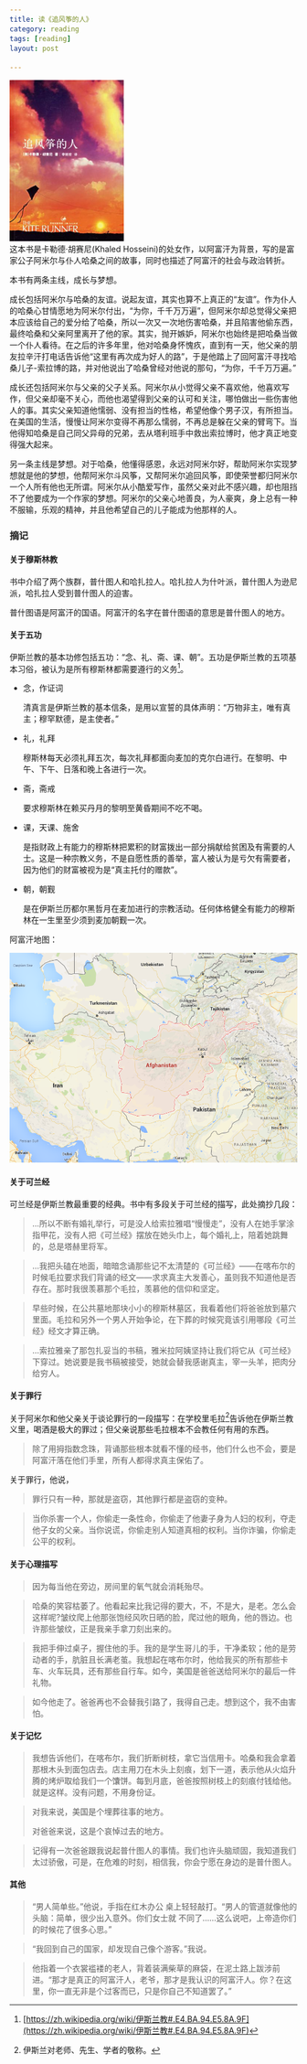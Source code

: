 ```yaml
---
title: 读《追风筝的人》  
category: reading  
tags: [reading]  
layout: post  

---
```


<div class="thumbnails">
<img src="/assets/images/books/the-kate-runner.jpg" width='200'>
</div>
这本书是卡勒德·胡赛尼(Khaled Hosseini)的处女作，以阿富汗为背景，写的是富家公子阿米尔与仆人哈桑之间的故事，同时也描述了阿富汗的社会与政治转折。

本书有两条主线，成长与梦想。

成长包括阿米尔与哈桑的友谊。说起友谊，其实也算不上真正的“友谊”。作为仆人的哈桑心甘情愿地为阿米尔付出，“为你，千千万万遍”，但阿米尔却总觉得父亲把本应该给自己的爱分给了哈桑，所以一次又一次地伤害哈桑，并且陷害他偷东西，最终哈桑和父亲阿里离开了他的家。其实，抛开嫉妒，阿米尔也始终是把哈桑当做一个仆人看待。在之后的许多年里，他对哈桑身怀愧疚，直到有一天，他父亲的朋友拉辛汗打电话告诉他“这里有再次成为好人的路”，于是他踏上了回阿富汗寻找哈桑儿子-索拉博的路，并对他说出了哈桑曾经对他说的那句，“为你，千千万万遍。”

成长还包括阿米尔与父亲的父子关系。阿米尔从小觉得父亲不喜欢他，他喜欢写作，但父亲却毫不关心，而他也渴望得到父亲的认可和关注，哪怕做出一些伤害他人的事。其实父亲知道他懦弱、没有担当的性格，希望他像个男子汉，有所担当。在美国的生活，慢慢让阿米尔变得不再那么懦弱，不再总是躲在父亲的臂弯下。当他得知哈桑是自己同父异母的兄弟，去从塔利班手中救出索拉博时，他才真正地变得强大起来。

另一条主线是梦想。对于哈桑，他懂得感恩，永远对阿米尔好，帮助阿米尔实现梦想就是他的梦想，他帮阿米尔斗风筝，又帮阿米尔追回风筝，即使荣誉都归阿米尔一个人所有他也无所谓。阿米尔从小酷爱写作，虽然父亲对此不感兴趣，却也阻挡不了他要成为一个作家的梦想。阿米尔的父亲心地善良，为人豪爽，身上总有一种不服输，乐观的精神，并且他希望自己的儿子能成为他那样的人。



### 摘记

#### 关于穆斯林教
书中介绍了两个族群，普什图人和哈扎拉人。哈扎拉人为什叶派，普什图人为逊尼派，哈扎拉人受到普什图人的迫害。

普什图语是阿富汗的国语。阿富汗的名字在普什图语的意思是普什图人的地方。

#### 关于五功
伊斯兰教的基本功修包括五功：“念、礼、斋、课、朝”。五功是伊斯兰教的五项基本习俗，被认为是所有穆斯林都需要遵行的义务[^2]。

* 念，作证词
	 
	清真言是伊斯兰教的基本信条，是用以宣誓的具体声明：“万物非主，唯有真主；穆罕默德，是主使者。”
	
* 礼，礼拜

	穆斯林每天必须礼拜五次，每次礼拜都面向麦加的克尔白进行。在黎明、中午、下午、日落和晚上各进行一次。

* 斋，斋戒

	要求穆斯林在赖买丹月的黎明至黄昏期间不吃不喝。

* 课，天课、施舍

	是指财政上有能力的穆斯林把累积的财富拨出一部分捐献给贫困及有需要的人士。这是一种宗教义务，不是自愿性质的善举，富人被认为是亏欠有需要者，因为他们的财富被视为是“真主托付的赠款”。

* 朝，朝觐

	是在伊斯兰历都尔黑哲月在麦加进行的宗教活动。任何体格健全有能力的穆斯林在一生里至少须到麦加朝觐一次。

阿富汗地图：

![image](/assets/images/books/afghan.png)

#### 关于可兰经

可兰经是伊斯兰教最重要的经典。书中有多段关于可兰经的描写，此处摘抄几段：

> ...所以不断有婚礼举行，可是没人给索拉雅唱“慢慢走”，没有人在她手掌涂指甲花，没有人把《可兰经》摆放在她头巾上，每个婚礼上，陪着她跳舞的，总是塔赫里将军。 

>...我把头磕在地面，暗暗念诵那些记不太清楚的《可兰经》——在喀布尔的时候毛拉要求我们背诵的经文——求求真主大发善心，虽则我不知道他是否存在。那时我很羡慕那个毛拉，羡慕他的信仰和坚定。 


> 早些时候，在公共墓地那块小小的穆斯林墓区，我看着他们将爸爸放到墓穴里面。毛拉和另外一个男人开始争论，在下葬的时候究竟该引用哪段《可兰经》经文才算正确。

> ...索拉雅亲了那包扎妥当的书稿，雅米拉阿姨坚持让我们将它从《可兰经》下穿过。她说要是我书稿被接受，她就会替我感谢真主，宰一头羊，把肉分给穷人。

#### 关于罪行

关于阿米尔和他父亲关于谈论罪行的一段描写：在学校里毛拉[^1]告诉他在伊斯兰教义里，喝酒是极大的罪过；但父亲说那些毛拉根本不会教任何有用的东西。

> 除了用拇指数念珠，背诵那些根本就看不懂的经书，他们什么也不会，要是阿富汗落在他们手里，所有人都得求真主保佑了。

关于罪行，他说，

> 罪行只有一种，那就是盗窃，其他罪行都是盗窃的变种。


> 当你杀害一个人，你偷走一条性命，你偷走了他妻子身为人妇的权利，夺走他子女的父亲。当你说谎，你偷走别人知道真相的权利。当你诈骗，你偷走公平的权利。

#### 关于心理描写

> 因为每当他在旁边，房间里的氧气就会消耗殆尽。

> 哈桑的笑容枯萎了。他看起来比我记得的要大，不，不是大，是老。怎么会这样呢?皱纹爬上他那张饱经风吹日晒的脸，爬过他的眼角，他的唇边。也许那些皱纹，正是我亲手拿刀刻出来的。

> 我把手伸过桌子，握住他的手。我的是学生哥儿的手，干净柔软；他的是劳动者的手，肮脏且长满老茧。我想起在喀布尔时，他给我买的所有那些卡车、火车玩具，还有那些自行车。如今，美国是爸爸送给阿米尔的最后一件礼物。

> 如今他走了。爸爸再也不会替我引路了，我得自己走。想到这个，我不由害怕。

#### 关于记忆

> 我想告诉他们，在喀布尔，我们折断树枝，拿它当信用卡。哈桑和我会拿着那根木头到面包店去。店主用刀在木头上刻痕，划下一道，表示他从火焰升腾的烤炉取给我们一个馕饼。每到月底，爸爸按照树枝上的刻痕付钱给他。就是这样。没有问题，不用身份证。

> 对我来说，美国是个埋葬往事的地方。  
> 
> 对爸爸来说，这是个哀悼过去的地方。

> 记得有一次爸爸跟我说起普什图人的事情。我们也许头脑顽固，我知道我们太过骄傲，可是，在危难的时刻，相信我，你会宁愿在身边的是普什图人。

#### 其他

> “男人简单些。”他说，手指在红木办公
桌上轻轻敲打。“男人的管道就像他的头脑：简单，很少出入意外。你们女士就
不同了……这么说吧，上帝造你们的时候花了很多心思。”

> “我回到自己的国家，却发现自己像个游客。”我说。

> 他指着一个衣裳褴褛的老人，背着装满柴草的麻袋，在泥土路上跋涉前进。“那才是真正的阿富汗人，老爷，那才是我认识的阿富汗人。你？在这里，你一直无非是个过客而已，只是你自己不知道罢了。”


[^1]: 伊斯兰对老师、先生、学者的敬称。
[^2]: [https://zh.wikipedia.org/wiki/伊斯兰教#.E4.BA.94.E5.8A.9F](https://zh.wikipedia.org/wiki/伊斯兰教#.E4.BA.94.E5.8A.9F)
